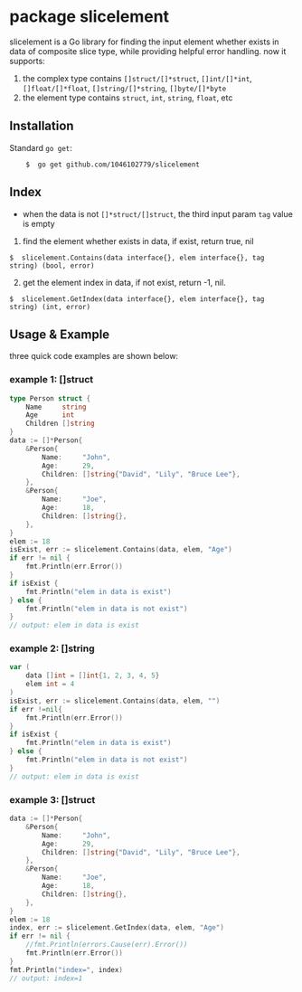 #  package slicelement
slicelement is a Go library for finding the input element whether exists in data of composite slice type, while providing helpful error handling. now it supports:

1. the complex type contains `[]struct/[]*struct`, `[]int/[]*int`, `[]float/[]*float`, `[]string/[]*string`, `[]byte/[]*byte`
2. the element type contains `struct`, `int`, `string`, `float`, etc

## Installation

Standard  `go get`:

```
    $  go get github.com/1046102779/slicelement
```

## Index

* when  the data is not `[]*struct/[]struct`, the third input param `tag` value is empty

1. find the element whether exists in data, if exist, return true, nil 

`$  slicelement.Contains(data interface{}, elem interface{}, tag string) (bool, error)`

2. get the element index in data, if not exist, return -1, nil. 

`$  slicelement.GetIndex(data interface{}, elem interface{}, tag string) (int, error)`

## Usage & Example

three quick code examples are shown below:

### example 1: []struct  
```go 
type Person struct {
    Name     string
    Age      int
    Children []string
}
data := []*Person{
    &Person{
        Name:     "John",
        Age:      29,
        Children: []string{"David", "Lily", "Bruce Lee"},
    },
    &Person{
        Name:     "Joe",
        Age:      18,
        Children: []string{},
    },
}
elem := 18
isExist, err := slicelement.Contains(data, elem, "Age")
if err != nil {
    fmt.Println(err.Error())
}
if isExist {
    fmt.Println("elem in data is exist")
} else {
    fmt.Println("elem in data is not exist")
}
// output: elem in data is exist
```

### example 2: []string

```go
var (
    data []int = []int{1, 2, 3, 4, 5}
    elem int = 4
)
isExist, err := slicelement.Contains(data, elem, "")
if err !=nil{
    fmt.Println(err.Error())
}
if isExist {
    fmt.Println("elem in data is exist")
} else {
    fmt.Println("elem in data is not exist")
}
// output: elem in data is exist
```

###  example 3:  []struct  
```go
data := []*Person{
    &Person{
        Name:     "John",
        Age:      29,
        Children: []string{"David", "Lily", "Bruce Lee"},
    },
    &Person{
        Name:     "Joe",
        Age:      18,
        Children: []string{},
    },
}
elem := 18
index, err := slicelement.GetIndex(data, elem, "Age")
if err != nil {
    //fmt.Println(errors.Cause(err).Error())
    fmt.Println(err.Error())
}
fmt.Println("index=", index)
// output: index=1
```
